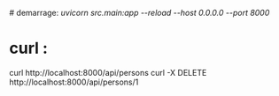 
# demarrage:  _uvicorn src.main:app --reload --host 0.0.0.0 --port 8000_
# curl : 
curl http://localhost:8000/api/persons
curl -X DELETE http://localhost:8000/api/persons/1
